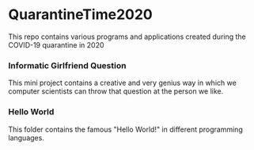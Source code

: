 # QuarantineTime2020
This repo contains various programs and applications created during the COVID-19 quarantine in 2020
### Informatic Girlfriend Question
This mini project contains a creative and very genius way in which we computer scientists can throw that question at the person we like.
### Hello World
This folder contains the famous "Hello World!" in different programming languages.